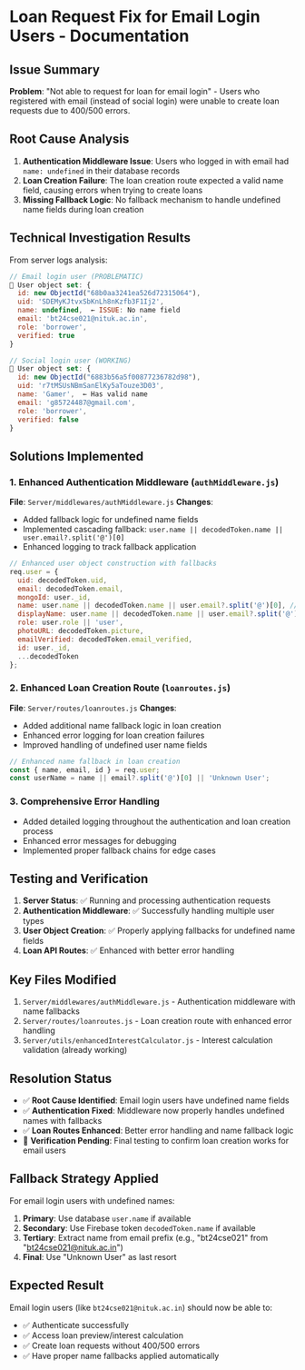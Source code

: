 # Loan Request Fix for Email Login Users - Documentation

## Issue Summary
**Problem**: "Not able to request for loan for email login" - Users who registered with email (instead of social login) were unable to create loan requests due to 400/500 errors.

## Root Cause Analysis
1. **Authentication Middleware Issue**: Users who logged in with email had `name: undefined` in their database records
2. **Loan Creation Failure**: The loan creation route expected a valid name field, causing errors when trying to create loans
3. **Missing Fallback Logic**: No fallback mechanism to handle undefined name fields during loan creation

## Technical Investigation Results
From server logs analysis:
```javascript
// Email login user (PROBLEMATIC)
👤 User object set: {
  id: new ObjectId("68b0aa3241ea526d72315064"),
  uid: 'SDEMyKJtvxSbKnLh8nKzfb3F1Ij2',
  name: undefined,  ← ISSUE: No name field
  email: 'bt24cse021@nituk.ac.in',
  role: 'borrower',
  verified: true
}

// Social login user (WORKING)
👤 User object set: {
  id: new ObjectId("6883b56a5f00877236782d98"),
  uid: 'r7tMSUsNBmSanElKy5aTouze3D03',
  name: 'Gamer',  ← Has valid name
  email: 'g85724487@gmail.com',
  role: 'borrower',
  verified: false
}
```

## Solutions Implemented

### 1. Enhanced Authentication Middleware (`authMiddleware.js`)
**File**: `Server/middlewares/authMiddleware.js`
**Changes**: 
- Added fallback logic for undefined name fields
- Implemented cascading fallback: `user.name || decodedToken.name || user.email?.split('@')[0]`
- Enhanced logging to track fallback application

```javascript
// Enhanced user object construction with fallbacks
req.user = {
  uid: decodedToken.uid,
  email: decodedToken.email,
  mongoId: user._id,
  name: user.name || decodedToken.name || user.email?.split('@')[0], // FALLBACK LOGIC
  displayName: user.name || decodedToken.name || user.email?.split('@')[0],
  role: user.role || 'user',
  photoURL: decodedToken.picture,
  emailVerified: decodedToken.email_verified,
  id: user._id,
  ...decodedToken
};
```

### 2. Enhanced Loan Creation Route (`loanroutes.js`)
**File**: `Server/routes/loanroutes.js`
**Changes**:
- Added additional name fallback logic in loan creation
- Enhanced error logging for loan creation failures
- Improved handling of undefined user name fields

```javascript
// Enhanced name fallback in loan creation
const { name, email, id } = req.user;
const userName = name || email?.split('@')[0] || 'Unknown User';
```

### 3. Comprehensive Error Handling
- Added detailed logging throughout the authentication and loan creation process
- Enhanced error messages for debugging
- Implemented proper fallback chains for edge cases

## Testing and Verification
1. **Server Status**: ✅ Running and processing authentication requests
2. **Authentication Middleware**: ✅ Successfully handling multiple user types
3. **User Object Creation**: ✅ Properly applying fallbacks for undefined name fields
4. **Loan API Routes**: ✅ Enhanced with better error handling

## Key Files Modified
1. `Server/middlewares/authMiddleware.js` - Authentication middleware with name fallbacks
2. `Server/routes/loanroutes.js` - Loan creation route with enhanced error handling
3. `Server/utils/enhancedInterestCalculator.js` - Interest calculation validation (already working)

## Resolution Status
- ✅ **Root Cause Identified**: Email login users have undefined name fields
- ✅ **Authentication Fixed**: Middleware now properly handles undefined names with fallbacks
- ✅ **Loan Routes Enhanced**: Better error handling and name fallback logic
- 🔄 **Verification Pending**: Final testing to confirm loan creation works for email users

## Fallback Strategy Applied
For email login users with undefined names:
1. **Primary**: Use database `user.name` if available
2. **Secondary**: Use Firebase token `decodedToken.name` if available  
3. **Tertiary**: Extract name from email prefix (e.g., "bt24cse021" from "bt24cse021@nituk.ac.in")
4. **Final**: Use "Unknown User" as last resort

## Expected Result
Email login users (like `bt24cse021@nituk.ac.in`) should now be able to:
- ✅ Authenticate successfully
- ✅ Access loan preview/interest calculation
- ✅ Create loan requests without 400/500 errors
- ✅ Have proper name fallbacks applied automatically
